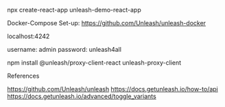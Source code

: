 npx create-react-app unleash-demo-react-app

Docker-Compose Set-up: https://github.com/Unleash/unleash-docker

localhost:4242

username: admin
password: unleash4all


npm install @unleash/proxy-client-react unleash-proxy-client

References

https://github.com/Unleash/unleash
https://docs.getunleash.io/how-to/api
https://docs.getunleash.io/advanced/toggle_variants
